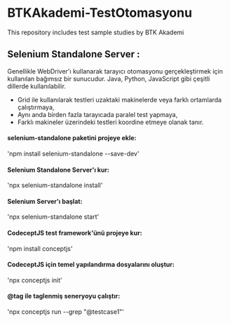 # BTKAkademi-TestOtomasyonu
This repository includes test sample studies  by BTK Akademi 

## Selenium Standalone Server : 
Genellikle WebDriver'ı kullanarak tarayıcı otomasyonu gerçekleştirmek için kullanılan bağımsız bir sunucudur. Java, Python, 
JavaScript gibi çeşitli dillerde kullanılabilir.
- Grid ile kullanılarak testleri uzaktaki makinelerde veya farklı ortamlarda çalıştırmaya,
- Aynı anda birden fazla tarayıcada paralel test yapmaya,
- Farklı makineler üzerindeki testleri koordine etmeye
olanak tanır.

#### selenium-standalone paketini projeye ekle:
'npm install selenium-standalone --save-dev'

#### Selenium Standalone Server'ı kur:
'npx selenium-standalone install' 

#### Selenium Server'ı başlat:
'npx selenium-standalone start' 

#### CodeceptJS test framework'ünü projeye kur:
'npm install conceptjs' 

#### CodeceptJS için temel yapılandırma dosyalarını oluştur:
'npx conceptjs init' 

#### @tag ile taglenmiş seneryoyu çalıştır: 
'npx conceptjs run --grep "@testcase1"'